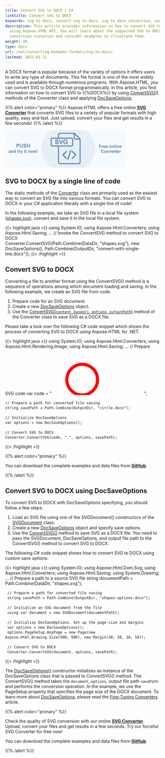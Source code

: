 ```yaml
---
title: Convert SVG to DOCX | C#
linktitle: Convert SVG to DOCX
keywords: svg to docx, convert svg to docx, svg to docx conversion, svg to docx converter
description: This article provides information on how to convert SVG to DOCX
  using Aspose.HTML API. You will learn about the supported SVG to DOCX
  conversion scenarios and consider examples to illustrate them.
weight: 40
type: docs
url: /net/converting-between-formats/svg-to-docx/
lastmod: 2022-01-11
---
```

<link href="./../../style.css" rel="stylesheet" type="text/css" />

A DOCX format is popular because of the variety of options it offers users to write any type of documents. This file format is one of the most widely used and is available through numerous programs. With Aspose.HTML, you can convert SVG to DOCX format programmatically. In this article, you find information on how to convert SVG to {{%DOCX%}} by using [ConvertSVG()](https://apireference.aspose.com/html/net/aspose.html.converters/converter/methods/convertsvg/index) methods of the Converter class and applying  [DocSaveOptions](https://apireference.aspose.com/html/net/aspose.html.saving/docsaveoptions).

{{% alert color="primary" %}}
Aspose.HTML offers a free online <a href="https://products.aspose.app/svg/conversion/svg" target="_blank">**SVG Converter**</a> that converts SVG files to a variety of popular formats with high quality, easy and fast. Just upload, convert your files and get results in a few seconds!
{{% /alert %}}

<a href="https://products.aspose.app/svg/conversion/svg" target="_blank">![Text "Banner SVG Converter"](svg.png#center)</a>

## **SVG to DOCX by a single line of code**

The static methods of the [Converter](https://apireference.aspose.com/html/net/aspose.html.converters/converter) class are primarily used as the easiest way to convert an SVG file into various formats. You can convert SVG to DOCX in your C# application literally with a single line of code!

In the following example, we take an SVG file in a local file system ([shapes.svg](/html/net/converting-between-formats/svg-to-jpg/shapes.svg)), convert and save it in the local file system.

{{< highlight java >}}
using System.IO;
using Aspose.Html.Converters;
using Aspose.Html.Saving;
...
     // Invoke the ConvertSVG method to convert SVG to DOCX           
     Converter.ConvertSVG(Path.Combine(DataDir, "shapes.svg"), new DocSaveOptions(), Path.Combine(OutputDir, "convert-with-single-line.docx"));
{{< /highlight >}}

## **Convert SVG to DOCX**
Converting a file to another format using the ConvertSVG() method is a sequence of operations among which document loading and saving. In the following example, we create an SVG file from code. 

1. Prepare code for an SVG document.
1. Create a new [DocSaveOptions](https://apireference.aspose.com/html/net/aspose.html.saving/docsaveoptions) object. 
1. Use the [ConvertSVG(`content`, `baseUri`, `options`, `outputPath`)](https://apireference.aspose.com/html/net/aspose.html.converters.converter/convertsvg/methods/49) method of the Converter class to save SVG as a DOCX file. 

Please take a look over the following C# code snippet which shows the process of converting SVG to DOCX using Aspose.HTML for .NET.

{{< highlight java >}}
using System.IO;
using Aspose.Html.Converters;
using Aspose.Html.Rendering.Image;
using Aspose.Html.Saving;
...
    // Prepare SVG code 
    var code = "<svg xmlns='http://www.w3.org/2000/svg'>" +
               "<circle cx ='100' cy ='100' r ='50' fill='none' stroke='red' stroke-width='10' />" +
               "</svg>";

    // Prepare a path for converted file saving 
    string savePath = Path.Combine(OutputDir, "circle.docx");
    
    // Initialize DocSaveOptions 
    var options = new DocSaveOptions();
    
    // Convert SVG to DOCX
    Converter.ConvertSVG(code, ".", options, savePath);
{{< /highlight >}}

{{% alert color="primary" %}} 

You can download the complete examples and data files from [**GitHub**](https://github.com/aspose-html/Aspose.HTML-Documentation/tree/main/content/tests-net).

{{% /alert %}}

## **Convert SVG to DOCX using DocSaveOptions**

To convert SVG to DOCX with DocSaveOptions specifying, you should follow a few steps: 

1. Load an SVG file using one of the SVGDocument() constructors of the [SVGDocument](https://apireference.aspose.com/html/net/aspose.html.dom.svg/svgdocument) class.
1. Create a new [DocSaveOptions](https://apireference.aspose.com/html/net/aspose.html.saving/docsaveoptions) object and specify save options.
1. Use the [ConvertSVG()](https://apireference.aspose.com/html/net/aspose.html.converters.converter/convertsvg/methods/1) method to save SVG as a DOCX file. You need to pass the SVGDocument, DocSaveOptions, and output file path to the ConvertSVG() method to convert SVG to DOCX.

The following C# code snippet shows how to convert SVG to DOCX using custom save options:

{{< highlight java >}}
using System.IO;
using Aspose.Html.Dom.Svg;
using Aspose.Html.Converters;
using Aspose.Html.Saving;
using System.Drawing;
...
     // Prepare a path to a source SVG file
     string documentPath = Path.Combine(DataDir, "shapes.svg");

     // Prepare a path for converted file saving 
     string savePath = Path.Combine(OutputDir, "shapes-options.docx");
    
     // Initialize an SVG document from the file
     using var document = new SVGDocument(documentPath);
    
     // Initialize DocSaveOptions. Set up the page-size and margins 
     var options = new DocSaveOptions();            
     options.PageSetup.AnyPage = new Page(new Aspose.Html.Drawing.Size(500, 500), new Margin(30, 10, 10, 10));
    
     // Convert SVG to DOCX
     Converter.ConvertSVG(document, options, savePath);
{{< /highlight >}}

The [DocSaveOptions()](https://apireference.aspose.com/html/net/aspose.html.saving/docsaveoptions/constructors/main) constructor initializes an instance of the DocSaveOptions class that is passed to ConvertSVG() method. The ConvertSVG() method takes the `document`, `options`,  output file path `savePath` and performs the conversion operation.  In the example, we use the PageSetup property that specifies the page size of the DOCX document. To learn more about [DocSaveOptions](https://apireference.aspose.com/html/net/aspose.html.saving/docsaveoptions), please read the [Fine-Tuning Converters](/html/net/converting-between-formats/fine-tuning-converters/) article.

{{% alert color="primary" %}} 

Check the quality of SVG conversion with our online [**SVG Converter**](https://products.aspose.app/svg/conversion/svg). Upload, convert your files and get results in a few seconds. Try our forceful SVG Converter for free now!

You can download the complete examples and data files from [**GitHub**](https://github.com/aspose-html/Aspose.HTML-Documentation/tree/main/content/tests-net).

{{% /alert %}}







